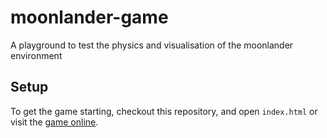 # moonlander-game
A playground to test the physics and visualisation of the moonlander environment

## Setup
To get the game starting, checkout this repository, and open `index.html` or
visit the [game online](http://darwins-challenge.github.io/moonlander-game/).

